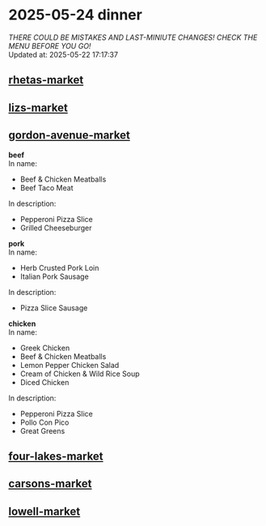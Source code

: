 # 2025-05-24 dinner  
*THERE COULD BE MISTAKES AND LAST-MINIUTE CHANGES! CHECK THE MENU BEFORE YOU GO!*  
Updated at: 2025-05-22 17:17:37  
## [rhetas-market](https://wisc-housingdining.nutrislice.com/menu/rhetas-market/dinner/2025-05-24)  
## [lizs-market](https://wisc-housingdining.nutrislice.com/menu/lizs-market/dinner/2025-05-24)  
## [gordon-avenue-market](https://wisc-housingdining.nutrislice.com/menu/gordon-avenue-market/dinner/2025-05-24)  
**beef**  
In name:   
 - Beef & Chicken Meatballs  
 - Beef Taco Meat  
  
In description:   
 - Pepperoni Pizza Slice  
 - Grilled Cheeseburger  
  
**pork**  
In name:   
 - Herb Crusted Pork Loin  
 - Italian Pork Sausage  
  
In description:   
 - Pizza Slice Sausage  
  
**chicken**  
In name:   
 - Greek Chicken  
 - Beef & Chicken Meatballs  
 - Lemon Pepper Chicken Salad  
 - Cream of Chicken & Wild Rice Soup  
 - Diced Chicken  
  
In description:   
 - Pepperoni Pizza Slice  
 - Pollo Con Pico  
 - Great Greens  
  
## [four-lakes-market](https://wisc-housingdining.nutrislice.com/menu/four-lakes-market/dinner/2025-05-24)  
## [carsons-market](https://wisc-housingdining.nutrislice.com/menu/carsons-market/dinner/2025-05-24)  
## [lowell-market](https://wisc-housingdining.nutrislice.com/menu/lowell-market/dinner/2025-05-24)  
  
